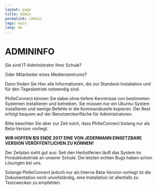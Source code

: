 ```yaml
---
layout: page
title: Admin
permalink: /Admin
tags: main
lang: de
---
```


# **ADMIN**INFO

Sie sind IT-Administrator Ihrer Schule?

Oder Mitarbeiter eines Medienzentrums?

Dann finden Sie Hier alle Informationen, die zur Standard-Installation und für den Tagesbetrieb notwendig sind.

PhilleConnect können Sie dabei ohne tiefere Kenntnisse von bestimmten Systemen installieren und betreiben. Sie müssen nur ein Ubuntu-System installieren und wenige Befehle in die Kommandozeile kopieren. Der Rest erfolgt bequem auf der Benutzeroberfläche für Administratoren.

Bitte beachten Sie aber zur Zeit noch, dass PhilleConnect bislang nur als Beta-Version vorliegt.

**WIR HOFFEN BIS ENDE 2017 EINE VON JEDERMANN EINSETZBARE VERSION VERÖFFENTLICHEN ZU KÖNNEN!**

Der Zeitplan sieht gut aus: Seit den Herbstferien läuft das System im Produktivbetrieb an unserer Schule. Die letzten echten Bugs haben schon Lösungen bei uns.

Solange PhilleConnect jedoch nur als Interne Beta-Version vorliegt ist die Dokumentation noch unvollständig, eine Installation ist allenfalls zu Testzwecken zu empfehlen.
